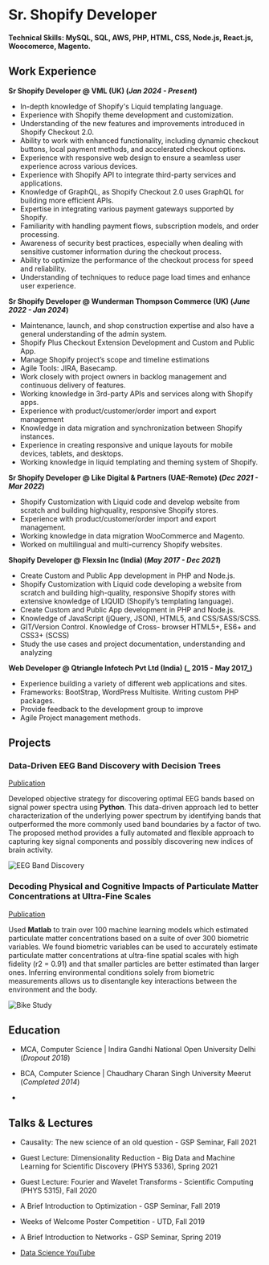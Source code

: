 # Sr. Shopify Developer

#### Technical Skills: MySQL, SQL, AWS, PHP, HTML, CSS, Node.js, React.js, Woocomerce, Magento.

## Work Experience
**Sr Shopify Developer @ VML (UK) (_Jan 2024 - Present_)**
- In-depth knowledge of Shopify's Liquid templating language.
- Experience with Shopify theme development and customization.
- Understanding of the new features and improvements introduced in Shopify Checkout 2.0.
- Ability to work with enhanced functionality, including dynamic checkout buttons, local
payment methods, and accelerated checkout options.
- Experience with responsive web design to ensure a seamless user experience across various
devices.
- Experience with Shopify API to integrate third-party services and applications.
- Knowledge of GraphQL, as Shopify Checkout 2.0 uses GraphQL for building more efficient APIs.
- Expertise in integrating various payment gateways supported by Shopify.
- Familiarity with handling payment flows, subscription models, and order processing.
- Awareness of security best practices, especially when dealing with sensitive customer information
during the checkout process.
- Ability to optimize the performance of the checkout process for speed and reliability.
- Understanding of techniques to reduce page load times and enhance user experience.

**Sr Shopify Developer @ Wunderman Thompson Commerce (UK) (_June 2022 - Jan 2024_)**
- Maintenance, launch, and shop construction expertise and also have a general understanding of
the admin system.
- Shopify Plus Checkout Extension Development and Custom and Public App.
- Manage Shopify project’s scope and timeline estimations
- Agile Tools: JIRA, Basecamp.
- Work closely with project owners in backlog management and continuous delivery of features.
- Working knowledge in 3rd-party APIs and services along with Shopify apps.
- Experience with product/customer/order import and export management
- Knowledge in data migration and synchronization between Shopify instances.
- Experience in creating responsive and unique layouts for mobile devices, tablets, and desktops.
- Working knowledge in liquid templating and theming system of Shopify.

 **Sr Shopify Developer @ Like Digital & Partners (UAE-Remote) (_Dec 2021 - Mar 2022_)**
- Shopify Customization with Liquid code and develop website from scratch and building highquality, responsive Shopify stores.
- Experience with product/customer/order import and export management.
- Working knowledge in data migration WooCommerce and Magento.
- Worked on multilingual and multi-currency Shopify websites.

**Shopify Developer @ Flexsin Inc (India) (_May 2017 - Dec 2021_)**
- Create Custom and Public App development in PHP and Node.js.
- Shopify Customization with Liquid code developing a website from scratch and building high-quality, responsive Shopify stores with extensive knowledge of LIQUID (Shopify’s templating
language).
- Create Custom and Public App development in PHP and Node.js.
- Knowledge of JavaScript (jQuery, JSON), HTML5, and CSS/SASS/SCSS.
- GIT/Version Control. Knowledge of Cross- browser HTML5+, ES6+ and CSS3+ (SCSS)
- Study the use cases and project documentation, understanding and analyzing

**Web Developer @ Qtriangle Infotech Pvt Ltd (India) (_ 2015 - May 2017_)**
- Experience building a variety of different web applications and sites.
- Frameworks: BootStrap, WordPress Multisite. Writing custom PHP packages.
- Provide feedback to the development group to improve
- Agile Project management methods.

## Projects
### Data-Driven EEG Band Discovery with Decision Trees
[Publication](https://www.mdpi.com/1424-8220/22/8/3048)

Developed objective strategy for discovering optimal EEG bands based on signal power spectra using **Python**. This data-driven approach led to better characterization of the underlying power spectrum by identifying bands that outperformed the more commonly used band boundaries by a factor of two. The proposed method provides a fully automated and flexible approach to capturing key signal components and possibly discovering new indices of brain activity.

![EEG Band Discovery](/assets/img/eeg_band_discovery.jpeg)

### Decoding Physical and Cognitive Impacts of Particulate Matter Concentrations at Ultra-Fine Scales
[Publication](https://www.mdpi.com/1424-8220/22/11/4240)

Used **Matlab** to train over 100 machine learning models which estimated particulate matter concentrations based on a suite of over 300 biometric variables. We found biometric variables can be used to accurately estimate particulate matter concentrations at ultra-fine spatial scales with high fidelity (r2 = 0.91) and that smaller particles are better estimated than larger ones. Inferring environmental conditions solely from biometric measurements allows us to disentangle key interactions between the environment and the body.

![Bike Study](/assets/img/bike_study.jpeg)

## Education
- MCA, Computer Science	| Indira Gandhi National Open University Delhi (_Dropout 2018_)
- BCA, Computer Science | Chaudhary Charan Singh University Meerut (_Completed 2014_)			       		

- 
## Talks & Lectures
- Causality: The new science of an old question - GSP Seminar, Fall 2021
- Guest Lecture: Dimensionality Reduction - Big Data and Machine Learning for Scientific Discovery (PHYS 5336), Spring 2021
- Guest Lecture: Fourier and Wavelet Transforms - Scientific Computing (PHYS 5315), Fall 2020
- A Brief Introduction to Optimization - GSP Seminar, Fall 2019
- Weeks of Welcome Poster Competition - UTD, Fall 2019
- A Brief Introduction to Networks - GSP Seminar, Spring 2019

- [Data Science YouTube](https://www.youtube.com/channel/UCa9gErQ9AE5jT2DZLjXBIdA)

